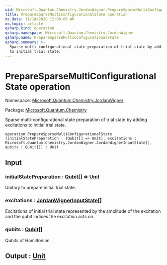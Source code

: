 ```yaml
---
uid: Microsoft.Quantum.Chemistry.JordanWigner.PrepareSparseMultiConfigurationalState
title: PrepareSparseMultiConfigurationalState operation
ms.date: 11/14/2020 12:00:00 AM
ms.topic: article
qsharp.kind: operation
qsharp.namespace: Microsoft.Quantum.Chemistry.JordanWigner
qsharp.name: PrepareSparseMultiConfigurationalState
qsharp.summary: >-
  Sparse multi-configurational state preparation of trial state by adding excitations
  to initial trial state.
---
```


# PrepareSparseMultiConfigurationalState operation

Namespace: [Microsoft.Quantum.Chemistry.JordanWigner](xref:Microsoft.Quantum.Chemistry.JordanWigner)

Package: [Microsoft.Quantum.Chemistry](https://nuget.org/packages/Microsoft.Quantum.Chemistry)


Sparse multi-configurational state preparation of trial state by adding excitationsto initial trial state.

```qsharp
operation PrepareSparseMultiConfigurationalState (initialStatePreparation : (Qubit[] => Unit), excitations : Microsoft.Quantum.Chemistry.JordanWigner.JordanWignerInputState[], qubits : Qubit[]) : Unit
```


## Input

### initialStatePreparation : [Qubit](xref:microsoft.quantum.lang-ref.qubit)[] => [Unit](xref:microsoft.quantum.lang-ref.unit) 

Unitary to prepare initial trial state.


### excitations : [JordanWignerInputState](xref:Microsoft.Quantum.Chemistry.JordanWigner.JordanWignerInputState)[]

Excitations of initial trial state represented bythe amplitude of the excitation and the qubit indicesthe excitation acts on.


### qubits : [Qubit](xref:microsoft.quantum.lang-ref.qubit)[]

Qubits of Hamiltonian.



## Output : [Unit](xref:microsoft.quantum.lang-ref.unit)

